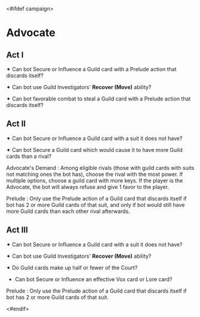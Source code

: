 <#ifdef campaign>
# Advocate

## Act I

✦ Can bot Secure or Influence a Guild card with a Prelude action that discards itself?

✦ Can bot use Guild Investigators' **Recover (Move)** ability?

✦ Can bot favorable combat to steal a Guild card with a Prelude action that discards itself?

## Act II

✦ Can bot Secure or Influence a Guild card with a suit it does not have?

✦ Can bot Secure a Guild card which would cause it to have more Guild cards than a rival?

Advocate's Demand
: Among eligible rivals (those with guild cards with suits not matching ones the bot has), choose the rival with the most power. If multiple options, choose a guild card with more keys. If the player is the Advocate, the bot will always refuse and give 1 favor to the player.

Prelude
: Only use the Prelude action of a Guild card that discards itself if bot has 2 or more Guild cards of that suit, and only if bot would still have more Guild cards than each other rival afterwards.

## Act III

✦ Can bot Secure or Influence a Guild card with a suit it does not have?

✦ Can bot use Guild Investigators' **Recover (Move)** ability?

✦ Do Guild cards make up half or fewer of the Court?

- Can bot Secure or Influence an effective Vox card or Lore card?

Prelude
: Only use the Prelude action of a Guild card that discards itself if bot has 2 or more Guild cards of that suit.

<div class="pagebreak"> </div>
<#endif>